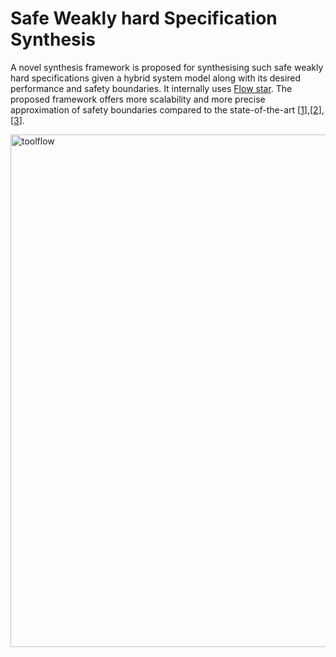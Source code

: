 # Safe Weakly hard Specification Synthesis

A novel synthesis framework is proposed for synthesising such safe weakly hard specifications given a hybrid system model along with its desired performance and safety boundaries. It internally uses [Flow star](https://github.com/chenxin415/flowstar). The proposed framework offers more scalability and more precise approximation of safety boundaries compared to the state-of-the-art [[1](https://dl.acm.org/doi/10.1145/3302504.3311811)],[[2](https://dl.acm.org/doi/10.1007/978-3-030-53288-8_26)],[[3](https://eskang.github.io/assets/papers/rv20b.pdf#page=3.14)].

<img width="1609" height="820" alt="toolflow" src="https://github.com/user-attachments/assets/bfd9a084-00d1-4e8b-b9cf-ec02d1f5797a" />


